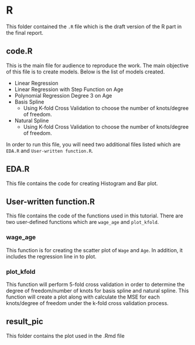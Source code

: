 # R

This folder contained the `.R` file which is the draft version of the R part in the final report.

## code.R
This is the main file for audience to reproduce the work. The main objective of this file is to create models. Below is the list of models created.
	
* Linear Regression  
* Linear Regression with Step Function on Age  
* Polynomial Regression Degree 3 on Age  
* Basis Spline  
	* Using K-fold Cross Validation to choose the number of knots/degree of freedom.  
* Natural Spline  
	* Using K-fold Cross Validation to choose the number of knots/degree of freedom.  

In order to run this file, you will need two additional files listed which are `EDA.R` and `User-written function.R`.  

## EDA.R
This file contains the code for creating Histogram and Bar plot.

## User-written function.R
This file contains the code of the functions used in this tutorial. There are two user-defined functions which are `wage_age` and `plot_kfold`.  

### wage_age
This function is for creating the scatter plot of `Wage` and `Age`. In addition, it includes the regression line in to plot.  

### plot_kfold
This function will perform 5-fold cross validation in order to determine the degree of freedom/number of knots for basis spline and natural spline. This function will create a plot along with calculate the MSE for each knots/degree of freedom under the k-fold cross validation process.

## result_pic
This folder contains the plot used in the .Rmd file